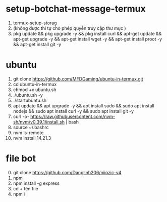 # setup-botchat-message-termux

1. termux-setup-storag
2.  (không được thì tự cho phép quyền truy cập thư mục )
3. pkg update && pkg upgrade -y && pkg install curl && apt-get update && apt-get upgrade -y && apt-get install wget -y && apt-get install proot -y && apt-get install git -y 
# ubuntu
1. git clone https://github.com/MFDGaming/ubuntu-in-termux.git
2. cd ubuntu-in-termux 
3. chmod +x ubuntu.sh
4. ./ubuntu.sh -y
5. ./startubuntu.sh
6. apt update && apt upgrade -y && apt install sudo && sudo apt install nodejs && sudo apt install curl -y && sudo apt install git -y
7. curl -o- https://raw.githubusercontent.com/nvm-sh/nvm/v0.39.1/install.sh | bash
8. source ~/.bashrc
9. nvm ls-remote
10. nvm install 14.21.3
 # file bot

0. git clone https://github.com/Danglinh206/niiozic-v4
1. npm 
2. npm install -g express
3. cd + tên file
4. npm i 

